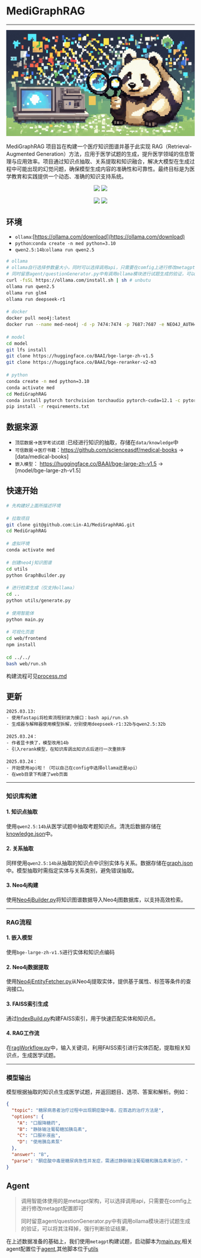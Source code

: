  # MediGraphRAG

------
![cover](https://github.com/Lin-A1/MediGraphRAG/blob/main/docx/images/cover.png?raw=true)

MediGraphRAG 项目旨在构建一个医疗知识图谱并基于此实现 RAG（Retrieval-Augmented Generation）方法，应用于医学试题的生成，提升医学领域的信息管理与应用效率。项目通过知识点抽取、关系提取和知识融合，解决大模型在生成过程中可能出现的幻觉问题，确保模型生成内容的准确性和可靠性。最终目标是为医学教育和实践提供一个动态、准确的知识支持系统。

<div align='center'>
     <p>
        <a href='https://github.com/Lin-A1/MediGraphRAG'><img src='https://img.shields.io/badge/Project-Page-Green'></a>
        <img src='https://img.shields.io/github/stars/Lin-A1/MediGraphRAG?color=green&style=social' />
     </p>
     <p>
        <img src="https://img.shields.io/badge/python-3.10-blue">
        <img src="https://img.shields.io/badge/ollama-available-blue">
    </p>
</div>


## 环境
- `ollama`:[https://ollama.com/download](https://ollama.com/download)
- `python`:`conda create -n med python=3.10`
- `qwen2.5:14b`:`ollama run qwen2.5`

```sh
# ollama
# ollama自行选择参数量大小，同时可以选择调用api，只需要在comfig上进行修改metagpt配置即可
# 同时留意agent/questionGenerator.py中有调用ollama模块进行试题生成的验证，可以将其注释掉，强行判断验证结果，
curl -fsSL https://ollama.com/install.sh | sh # unbutu
ollama run qwen2.5
ollama run glm4
ollama run deepseek-r1

# docker
docker pull neo4j:latest
docker run --name med-neo4j -d -p 7474:7474 -p 7687:7687 -e NEO4J_AUTH=neo4j/test neo4j:latest

# model
cd model
git lfs install
git clone https://huggingface.co/BAAI/bge-large-zh-v1.5
git clone https://huggingface.co/BAAI/bge-reranker-v2-m3

# python
conda create -n med python=3.10
conda activate med
cd MediGraphRAG
conda install pytorch torchvision torchaudio pytorch-cuda=12.1 -c pytorch -c nvidia
pip install -r requirements.txt
```

## 数据来源

- `顶层数据`->`医学考试试题` :已经进行知识的抽取，存储在`data/knowledge`中
- `可信数据`->`医疗书籍`：https://github.com/scienceasdf/medical-books -> [data/medical-books]
- `嵌入模型`： https://huggingface.co/BAAI/bge-large-zh-v1.5 -> [model/bge-large-zh-v1.5]

## 快速开始
```bash
# 先构建好上面所描述环境

# 拉取项目
git clone git@github.com:Lin-A1/MediGraphRAG.git
cd MediGraphRAG

# 虚拟环境
conda activate med

# 创建neo4j知识图谱
cd utils
python GraphBuilder.py

# 进行检索生成（仅支持ollama）
cd ..
python utils/generate.py

# 使用智能体
python main.py

# 可视化页面
cd web/frontend
npm install

cd ../../
bash web/run.sh
```

构建流程可见[process.md](docx/process.md)

## 更新
```text
2025.03.13:
- 使用fastapi将检索流程封装为接口：bash api/run.sh
- 生成器与解释器使用模型拆解，分别使用deepseek-r1:32b与qwen2.5:32b

2025.03.24：
- 作者显卡换了，模型改用14b
- 引入rerank模型，在知识库调出知识点后进行一次重排序

2025.03.24：
- 开始使用api啦！（可以自己在config中选择ollama还是api）
- 在web目录下构建了web页面
```
---

### 知识库构建

#### 1. **知识点抽取**
使用`qwen2.5:14b`从医学试题中抽取考题知识点。清洗后数据存储在[knowledge.json](data/knowledge/knowledge.json)中。

#### 2. **关系抽取**
同样使用`qwen2.5:14b`从抽取的知识点中识别实体与关系。数据存储在[graph.json](data/knowledge/graph.json)中。模型抽取时需指定实体与关系类别，避免错误抽取。

#### 3. **Neo4j构建**
使用[Neo4jBuilder.py](docx/process/data/Neo4jBuilder.py)将知识图谱数据导入Neo4j图数据库，以支持高效检索。

---

### RAG流程

#### 1. **嵌入模型**
使用`bge-large-zh-v1.5`进行实体和知识点编码

#### 2. **Neo4j数据提取**
使用[Neo4jEntityFetcher.py](docx/process/rag/Neo4jEntityFetcher.py)从Neo4j提取实体，提供基于属性、标签等条件的查询接口。

#### 3. **FAISS索引生成**
通过[IndexBuild.py](docx/process/rag/IndexBuild.py)构建FAISS索引，用于快速匹配实体和知识点。

#### 4. **RAG工作流**
在[ragWorkflow.py](docx/process/rag/ragWorkflow.py)中，输入关键词，利用FAISS索引进行实体匹配，提取相关知识点，生成医学试题。


---

### 模型输出

模型根据抽取的知识点生成医学试题，并返回题目、选项、答案和解析。例如：

```json
{
  "topic": "糖尿病患者治疗过程中出现酮症酸中毒，应首选的治疗方法是",
  "options": {
    "A": "口服降糖药",
    "B": "静脉输注葡萄糖加胰岛素",
    "C": "口服补液盐",
    "D": "使用胰岛素泵"
  },
  "answer": "B",
  "parse": "酮症酸中毒是糖尿病急性并发症，需通过静脉输注葡萄糖和胰岛素来治疗。"
}
```

## Agent
>调用智能体使用的是metagpt架构，可以选择调用api，只需要在comfig上进行修改metagpt配置即可
> 
>同时留意agent/questionGenerator.py中有调用ollama模块进行试题生成的验证，可以将其注释掉，强行判断验证结果，

在上述数据准备的基础上，我们使用`metagpt`构建试题，启动脚本为[main.py](main.py),相关agent配置位于[agent](agent),其他脚本位于[utils](utils)









